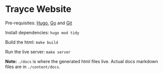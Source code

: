# Trayce Website

Pre-requisites: [Hugo](https://gohugo.io/getting-started/installing/), [Go](https://golang.org/doc/install) and [Git](https://git-scm.com)

Install dependencies: `hugo mod tidy`

Build the html: `make build`

Run the live server: `make server`

**Note:** `./docs` is where the generated html files live. Actual docs markdown files are in `./content/docs`.
